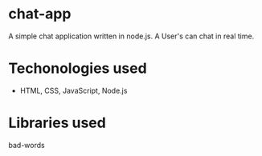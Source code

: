 # chat-app

A simple chat application written in node.js. A User's can chat in real time.



# Techonologies used 
- HTML, CSS, JavaScript, Node.js

# Libraries used 
 bad-words
